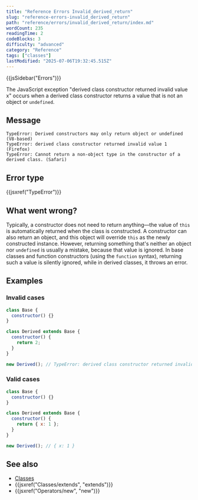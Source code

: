 ```yaml
---
title: "Reference Errors Invalid_derived_return"
slug: "reference-errors-invalid_derived_return"
path: "reference/errors/invalid_derived_return/index.md"
wordCount: 235
readingTime: 2
codeBlocks: 3
difficulty: "advanced"
category: "Reference"
tags: ["classes"]
lastModified: "2025-07-06T19:32:45.515Z"
---
```



{{jsSidebar("Errors")}}

The JavaScript exception "derived class constructor returned invalid value x" occurs when a derived class constructor returns a value that is not an object or `undefined`.

## Message

```plain
TypeError: Derived constructors may only return object or undefined (V8-based)
TypeError: derived class constructor returned invalid value 1 (Firefox)
TypeError: Cannot return a non-object type in the constructor of a derived class. (Safari)
```

## Error type

{{jsxref("TypeError")}}

## What went wrong?

Typically, a constructor does not need to return anything—the value of `this` is automatically returned when the class is constructed. A constructor can also return an object, and this object will override `this` as the newly constructed instance. However, returning something that's neither an object nor `undefined` is usually a mistake, because that value is ignored. In base classes and function constructors (using the `function` syntax), returning such a value is silently ignored, while in derived classes, it throws an error.

## Examples

### Invalid cases

```js example-bad
class Base {
  constructor() {}
}

class Derived extends Base {
  constructor() {
    return 2;
  }
}

new Derived(); // TypeError: derived class constructor returned invalid value 2
```

### Valid cases

```js example-good
class Base {
  constructor() {}
}

class Derived extends Base {
  constructor() {
    return { x: 1 };
  }
}

new Derived(); // { x: 1 }
```

## See also

- [Classes](/en-US/docs/Web/JavaScript/Reference/Classes)
- {{jsxref("Classes/extends", "extends")}}
- {{jsxref("Operators/new", "new")}}
